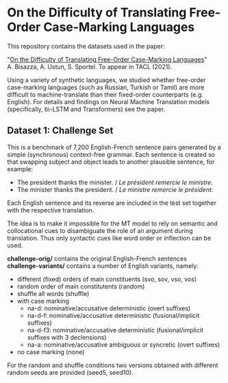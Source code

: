 # On the Difficulty of Translating Free-Order Case-Marking Languages 

This repository contains the datasets used in the paper:

"[On the Difficulty of Translating Free-Order Case-Marking Languages]()"\
A. Bisazza, A. Ustun, S. Sportel. To appear in TACL (2021). 

Using a variety of synthetic languages, we studied whether free-order case-marking languages (such as Russian, Turkish or Tamil) are more difficult to machine-translate than their fixed-order counterparts (e.g. English). For details and findings on Neural Machine Translation models (specifically, bi-LSTM and Transformers) see the paper.

## Dataset 1: Challenge Set

This is a benchmark of 7,200 English-French sentence pairs generated by a simple (synchronous) context-free grammar.
Each sentence is created so that swapping subject and object leads to another plausible sentence, for example:

* The president thanks the minister. / *Le président remercie le ministre.* 
* The minister thanks the president. / *Le ministre remercie le président.*

Each English sentence and its reverse are included in the test set together with the respective translation.

The idea is to make it impossible for the MT model to rely on semantic and collocational cues to disambiguate the role of an argument during translation. Thus only syntactic cues like word order or inflection can be used.

**challenge-orig/** contains the original English-French sentences\
**challenge-variants/** contains a number of English variants, namely:

* different (fixed) orders of main constituents (svo, sov, vso, vos)
* random order of main constitutents (random)
* shuffle all words (shuffle)
* with case marking
  * na-d: nominative/accusative deterministic (overt suffixes)
  * na-d-f:  nominative/accusative deterministic (fusional/implicit suffixes)
  * na-d-f3: nominative/accusative deterministic (fusional/implicit suffixes with 3 declensions)
  * na-a: nominative/accusative ambiguous or syncretic (overt suffixes)
* no case marking (none)

For the random and shuffle conditions two versions obtained with different random seeds are provided (seed5, seed10).
